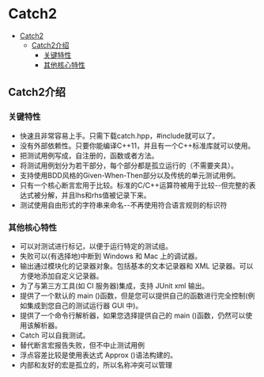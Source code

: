 # Catch2

- [Catch2](#catch2)
  - [Catch2介绍](#catch2介绍)
    - [关键特性](#关键特性)
    - [其他核心特性](#其他核心特性)

## Catch2介绍

### 关键特性

* 快速且非常容易上手。只需下载catch.hpp，#include就可以了。
* 没有外部依赖性。只要你能编译C++11，并且有一个C++标准库就可以使用。
* 把测试用例写成，自注册的，函数或者方法。
* 将测试用例划分为若干部分，每个部分都是孤立运行的（不需要夹具）。
* 支持使用BDD风格的Given-When-Then部分以及传统的单元测试用例。
* 只有一个核心断言宏用于比较。标准的C/C++运算符被用于比较--但完整的表达式被分解，并且lhs和rhs值被记录下来。
* 测试使用自由形式的字符串来命名--不再使用符合语言规则的标识符

### 其他核心特性

* 可以对测试进行标记，以便于运行特定的测试组。
* 失败可以(有选择地)中断到 Windows 和 Mac 上的调试器。
* 输出通过模块化的记录器对象。包括基本的文本记录器和 XML 记录器。可以方便地添加自定义记录器。
* 为了与第三方工具(如 CI 服务器)集成，支持 JUnit xml 输出。
* 提供了一个默认的 main ()函数，但是您可以提供自己的函数进行完全控制(例如集成到您自己的测试运行器 GUI 中)。
* 提供了一个命令行解析器，如果您选择提供自己的 main ()函数，仍然可以使用该解析器。
* Catch 可以自我测试。
* 替代断言宏报告失败，但不中止测试用例
* 浮点容差比较是使用表达式 Approx ()语法构建的。
* 内部和友好的宏是孤立的，所以名称冲突可以管理

